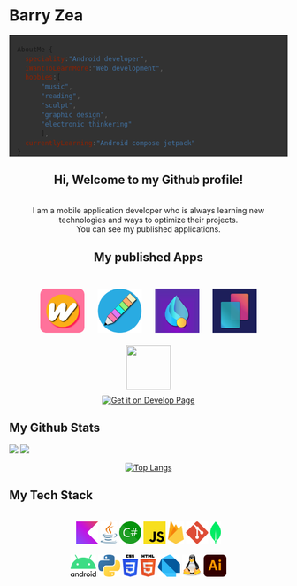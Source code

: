 # Barry Zea
<div style="background-color: rgb(50, 50, 50);">

```js script
 
  AboutMe {
    speciality:"Android developer",
    iWantToLearnMore:"Web development",
    hobbies:[
        "music",
        "reading",
        "sculpt",
        "graphic design",
        "electronic thinkering"
        ],
    currentlyLearning:"Android compose jetpack"
  }
 ```
</div>
<div align="center">
<h2> Hi, Welcome to my Github profile!</h2>
<br />
I am a mobile application developer who is always learning new technologies and ways to optimize their projects.
<br />
  You can see my published applications.
<br/>
 
  
<p align="left"> <h2>My published Apps</h2><p/>
<br/>
<a href="https://play.google.com/store/apps/details?id=com.barryzea.wallhaven&hl=es&gl=US">
<img src="https://github.com/hall9zeha/WallNice-Wallpapers/blob/main/Resources/wallnice_icon.png" 
     width="80" hspace="10" vspace="10" style="border-radius: 10px 10px 10px 10px"></a>
<a href="https://play.google.com/store/apps/details?id=com.BarryZea.XamiNote&hl=es&gl=US">
<img src="https://github.com/hall9zeha/XamiNote/blob/main/Resources/playstore_icon_xami_redondo.png" 
     width="80" hspace="10" vspace="10"></a>
<a href="https://play.google.com/store/apps/details?id=com.barryzea.appweather">
<img src="https://github.com/hall9zeha/NimboWeather/blob/main/Resources/nimboWeather_icon_playStore.png" 
     width="80" hspace="10" vspace="10"></a>
<a href="https://play.google.com/store/apps/details?id=com.barryzea.unsplashapp">
<img src="https://github.com/hall9zeha/UnsplashAndWallhaven-Wallpapers/blob/main/Resources/wallpapers_icon.png" 
     width="80" height="80" hspace="10" vspace="10"></a>
<a href="https://play.google.com/store/apps/details?id=com.barryzeha.pomodoroapp">
<img src= "https://github.com/hall9zeha/PomodoroApp/blob/main/InKotlin/app/src/debug/ic_launcher-playstore.png"
     width="80" height="80" hspace="10" vspace="10"></a>
     
<br/>
<a href="https://play.google.com/store/apps/dev?id=5950688758359102854">
    <img alt="Get it on Develop Page"
        height="80"
        src="https://play.google.com/intl/en_us/badges/images/generic/en_badge_web_generic.png" />
</a> 


<br />

<div align="left">

## My Github Stats
  <p>
<img src="https://github-readme-stats.vercel.app/api?username=hall9zeha&show_icons=true&theme=merko"  width="49.3%">
<img src="https://streak-stats.demolab.com/?user=hall9zeha&theme=dark"  width="49.3%">
 </p>

</div>
<div align="center">

[![Top Langs](https://github-readme-stats.vercel.app/api/top-langs?username=hall9zeha&layout=compact&theme=radical&langs_count=20)](https://github.com/anuraghazra/github-readme-stats)
</div>



</div>

## My Tech Stack
<br />
<div align="center">
<a href="https://developer.android.com/kotlin" margin="20">
<img src="https://github.com/hall9zeha/hall9zeha/blob/main/svgs/kotlin-icon.svg" 
     height="40" margin="15px" ></a>
<a href="https://docs.oracle.com/en/java/" margin="20">   
<img src="https://github.com/hall9zeha/hall9zeha/blob/main/svgs/java.svg" 
     height="40" margin="15px"></a>
<a href="https://docs.microsoft.com/en-us/dotnet/csharp/tour-of-csharp/" margin="20">
<img src="https://github.com/hall9zeha/hall9zeha/blob/main/svgs/c-sharp.svg" 
    height="40" margin="15px"></a>
<a href="https://developer.mozilla.org/en-US/docs/Web/JavaScript" margin="20">
<img src="https://github.com/hall9zeha/hall9zeha/blob/main/svgs/javascript.svg"
     height="40" margin="15px"></a>
<a href="https://firebase.google.com" margin="20">
<img src="https://github.com/hall9zeha/hall9zeha/blob/main/svgs/firebase.svg" 
     height="40" margin="15px"></a>
  <a href="https://git-scm.com/" margin="20">
<img src="https://github.com/hall9zeha/hall9zeha/blob/main/svgs/git-icon.svg" 
     height="40" margin="15px"></a>
    <a href="https://www.mongodb.com/docs/" margin="20">
<img src="https://github.com/hall9zeha/hall9zeha/blob/main/svgs/mongodb-icon.svg" 
     height="40" margin="15px"></a>
 <br />
 <br />
 <a href="https://developer.android.com/" margin="20">
<img src="https://github.com/hall9zeha/hall9zeha/blob/main/svgs/android-vertical.svg" 
    height="40" margin="15px"></a>
<a href="https://www.python.org/" margin="20">
<img src="https://github.com/hall9zeha/hall9zeha/blob/main/svgs/python.svg" 
     height="40" margin="15px"></a>
<a href="https://developer.mozilla.org/en-US/docs/Web/CSS" margin="20">
<img src="https://github.com/hall9zeha/hall9zeha/blob/main/svgs/css-3.svg" 
     height="40" margin="15px"></a>
<a href="https://developer.mozilla.org/en-US/docs/Web/HTML" margin="20">
<img src="https://github.com/hall9zeha/hall9zeha/blob/main/svgs/html-5.svg" 
     height="40" margin="15px"></a>

<a href="https://dart.dev/" margin="20">
<img src="https://github.com/hall9zeha/hall9zeha/blob/main/svgs/dart.svg" 
     height="40" margin="15px"></a>
<a href="https://www.linuxfoundation.org/" margin="20">
<img src="https://github.com/hall9zeha/hall9zeha/blob/main/svgs/linux-tux.svg" 
     height="40" margin="15px"></a>
<a href="https://www.adobe.com/la/products/illustrator.html" margin="20">
<img src="https://github.com/hall9zeha/hall9zeha/blob/main/svgs/adobe-illustrator.svg" 
     height="40" margin="15px"></a>
<br />
<br />
</div>




